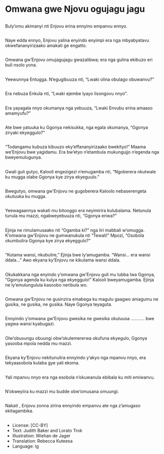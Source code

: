 # Omwana gwe Njovu ogujagu jagu

##
Buly’omu akimanyi nti
Enjovu erina ennyino
empanvu ennyo.

##
Naye edda ennyo,
Enjovu yalina enyindo
enyimpi era nga
mbyabyatavu
okwefananyirizaako
amakati ge engatto.

##
Omwana gw’Enjovu
omujagujagu
gwazalibwa; era nga
gulina ekibuzo eri buli
nsolo yona.

##
Yeewunnya Entugga.
N’egugibuuza nti,
“Lwaki olina obulago
obuwanvu?”

##
Era nebuza Enkula nti,
“Lwaki ejembe lyayo
lisongovu nnyo”.

##
Era yayagala nnyo
okumanya nga
yebuuza, “Lwaki
Envubu erina amaaso
amamyufu?”

##
Ate bwe yatuuka ku
Ggonya nekisukka, nga
egala okumanya,
“Ggonya ziryaki
ekyeggulo?”

##
“Todangamu kubuza
kibuuzo
eky’effananyirizaako
bwekityo!”
Maama we’Enjovu bwe
yagidamu. Era bw’etyo
n’etambula mukungujjo
n’egenda nga
bweyemulugunya.

##
Gwali guli gutyo, Kalooli
engezigezi
n’emugamba nti,
“Ngoberera nkutwale ku
mugga olabe Ggonya
kye zirya ekyeguulo.”

##
Bwegutyo, omwana
gw’Enjovu ne
gugoberera Kaloolo
nebaserengeta
okutuuka ku mugga.

##
Yeewagaannya wakati
mu bitooggo era
neyimirira kulubalama.
Netunula tunula mu
mazzi, ngabweyebuuza
nti, “Ggonya eriwa?”

##
Ejinja ne
rimulamusaako nti
“Ogamba ki?” nga liri
mabbali w’omugga.
K’omwana gw’Enjovu
ne gumwanukula nti
“Tewali!” Mpozi,
“Osobola okumbulira
Ggonya kye zirya
ekyeggulo?”

##
“Kutama wansi,
nkubulire,” Ejinja bwe
ly’amugamba.
“Wansi… era wansi
ddala…”
Awo ekyana ky’Enjovu
ne kikutama wansi
ddala.

##
Okukakkana nga
enyindo y’omwana
gw’Enjovu guli mu
lubba lwa Ggonya,
“Ggonya agenda ku
kulya nga ekyeggulo!”
Kalooli
bweyamugamba. Ejinja
ne ly’emulungulula
kasoobo neribula wo.

##
Omwana gw’Enjovu ne
gusinzira emabega ku
magulu gaagwo
amagumu ne gusika, ne
gusika, ne gusika. Naye
Ggonya teyaguta.

##
Ennyindo y’omwana
gw’Enjovu gwesika ne
gwesika okutuusa
……….. bwe yagwa
wansi kyabugazi.

##
Olw’obusungu obuungi
obw’okulemererwa
okufuna ekyegulo,
Ggonya yasooba mpola
nedda mu mazzi.

##
Ekyana ky’Enjovu
nekitunulira ennyindo
y’akyo nga mpanvu
nnyo, era tekyaasobola
kulaba gye yali ekoma.

##
Yali mpanvu nnyo era
nga esobola
n’okuwanula ebibala ku
miti emiwanvu.

##
N’okweyiira ku mazzi
mu budde
obw’omusana omuungi.

##
Nakati , Enjovu zonna
zirina ennyindo
empanvu ate nga
z’amugaso
ekitagambika.

##
* License: [CC-BY]
* Text: Judith Baker and Lorato Trok
* Illustration: Wiehan de Jager
* Translation: Rebecca Kuteesa
* Language: lg
